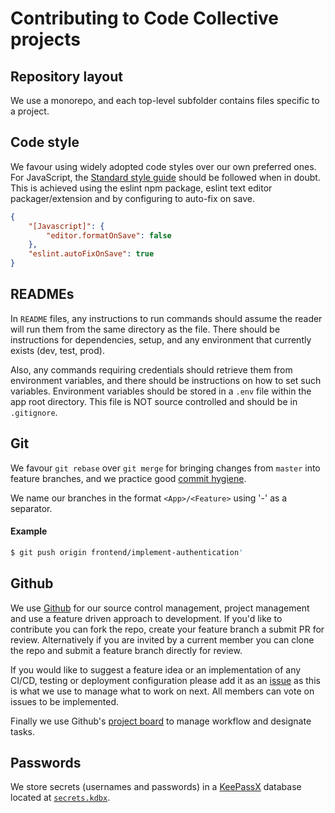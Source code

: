 # Contributing to Code Collective projects

## Repository layout

We use a monorepo, and each top-level subfolder contains files specific to a project.

## Code style

We favour using widely adopted code styles over our own preferred ones. For JavaScript, the [Standard style guide][ssg] should be followed when in doubt. This is achieved using the eslint npm package, eslint text editor packager/extension and by configuring to auto-fix on save.

```json
{
    "[Javascript]": {
		"editor.formatOnSave": false
	},
	"eslint.autoFixOnSave": true
}
```

## READMEs

In `README` files, any instructions to run commands should assume the reader will run them from the same directory as the file. There should be instructions for dependencies, setup, and any environment that currently exists (dev, test, prod).

Also, any commands requiring credentials should retrieve them from environment variables, and there should be instructions on how to set such variables. Environment variables should be stored in a `.env` file within the app root directory. This file is NOT source controlled and should be in `.gitignore`.

## Git

We favour `git rebase` over `git merge` for bringing changes from `master` into feature branches, and we practice good [commit hygiene][ch].

We name our branches in the format `<App>/<Feature>` using '-' as a separator.

#### Example

```bash
$ git push origin frontend/implement-authentication'
```

## Github

We use [Github][gh] for our source control management, project management and use a feature driven approach to development. If you'd like to contribute you can fork the repo, create your feature branch a submit PR for review. Alternatively if you are invited by a current member you can clone the repo and submit a feature branch directly for review.

If you would like to suggest a feature idea or an implementation of any CI/CD, testing or deployment configuration please add it as an [issue][gi] as this is what we use to manage what to work on next. All members can vote on issues to be implemented.

Finally we use Github's [project board][gpb] to manage workflow and designate tasks.

## Passwords

We store secrets (usernames and passwords) in a [KeePassX][kp] database located at [`secrets.kdbx`][kp].

[ssg]: https://standardjs.com/
[ch]: http://www.ericbmerritt.com/2011/09/21/commit-hygiene-and-git.html
[kp]: https://www.keepassx.org/
[gh]: https://www.github.com
[gi]: https://github.com/Code-Collective/iDO/issues
[gpb]: https://github.com/Code-Collective/iDO/projects/1